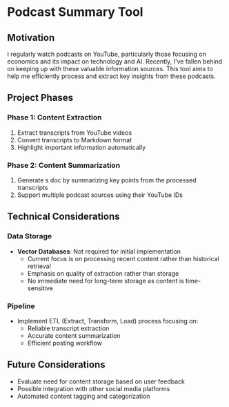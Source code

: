 # Podcast Summary Tool

## Motivation
I regularly watch podcasts on YouTube, particularly those focusing on economics and its impact on technology and AI. Recently, I've fallen behind on keeping up with these valuable information sources. This tool aims to help me efficiently process and extract key insights from these podcasts.

## Project Phases

### Phase 1: Content Extraction
1. Extract transcripts from YouTube videos
2. Convert transcripts to Markdown format
3. Highlight important information automatically

### Phase 2: Content Summarization
1. Generate s doc by summarizing key points from the processed transcripts
2. Support multiple podcast sources using their YouTube IDs

## Technical Considerations

### Data Storage
- **Vector Databases**: Not required for initial implementation
  - Current focus is on processing recent content rather than historical retrieval
  - Emphasis on quality of extraction rather than storage
  - No immediate need for long-term storage as content is time-sensitive

### Pipeline
- Implement ETL (Extract, Transform, Load) process focusing on:
  - Reliable transcript extraction
  - Accurate content summarization
  - Efficient posting workflow

## Future Considerations
- Evaluate need for content storage based on user feedback
- Possible integration with other social media platforms
- Automated content tagging and categorization
